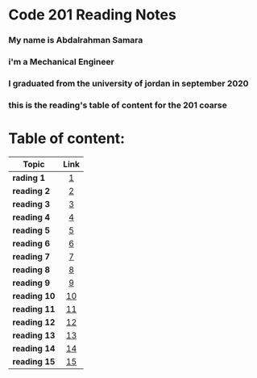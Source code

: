 #  Code 201 Reading Notes
### My name is Abdalrahman Samara
### i'm a Mechanical Engineer
### I graduated from the university of jordan in september 2020
### this is the reading's table of content for the 201 coarse
# Table of content:

| Topic   |      Link      |
|----------|:-------------:|
| **rading 1** |[1](1.md) |
| **reading 2** |[2](2.md)   |
 **reading 3** |[3](3.md)
 **reading 4** |[4](4.md)
 **reading 5** |[5](5.md)
**reading 6** |[6](6.md)
**reading 7** |[7](7.md)
**reading 8** |[8](8.md)
**reading 9** |[9](9.md)
**reading 10** |[10](10.md)
**reading 11** |[11](11.md)
**reading 12** |[12](12.md)
**reading 13** |[13](13.md)
**reading 14** |[14](14.md)
**reading 15** |[15](15.md)